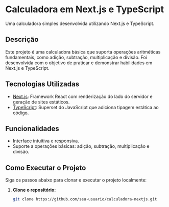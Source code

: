 # Calculadora em Next.js e TypeScript

Uma calculadora simples desenvolvida utilizando Next.js e TypeScript.

## Descrição

Este projeto é uma calculadora básica que suporta operações aritméticas fundamentais, como adição, subtração, multiplicação e divisão. Foi desenvolvida com o objetivo de praticar e demonstrar habilidades em Next.js e TypeScript.

## Tecnologias Utilizadas

- [Next.js](https://nextjs.org/): Framework React com renderização do lado do servidor e geração de sites estáticos.
- [TypeScript](https://www.typescriptlang.org/): Superset do JavaScript que adiciona tipagem estática ao código.

## Funcionalidades

- Interface intuitiva e responsiva.
- Suporte a operações básicas: adição, subtração, multiplicação e divisão.

## Como Executar o Projeto

Siga os passos abaixo para clonar e executar o projeto localmente:

1. **Clone o repositório:**

   ```bash
   git clone https://github.com/seu-usuario/calculadora-nextjs.git
